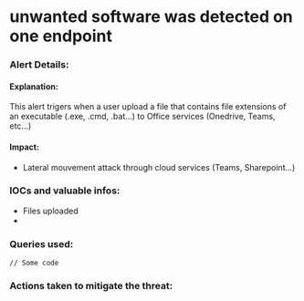 # unwanted software was detected on one endpoint

### Alert Details:

#### Explanation:&#x20;

This alert trigers when a user upload a file that contains file extensions of an executable (.exe, .cmd, .bat...) to Office services (Onedrive, Teams, etc...)

#### Impact:&#x20;

* Lateral mouvement attack through cloud services (Teams, Sharepoint...)

### IOCs and valuable infos:

* Files uploaded
*

### Queries used:

```
// Some code
```



### Actions taken to mitigate the threat:

